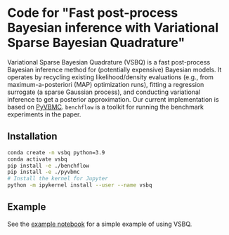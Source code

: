 # Code for "Fast post-process Bayesian inference with Variational Sparse Bayesian Quadrature"

Variational Sparse Bayesian Quadrature (VSBQ) is a fast post-process Bayesian inference method for (potentially expensive) Bayesian models. It operates by recycling existing likelihood/density evaluations (e.g., from maximum-a-posteriori (MAP) optimization runs), fitting a regression surrogate (a sparse Gaussian process), and conducting variational inference to get a posterior approximation. Our current implementation is based on [PyVBMC](https://github.com/acerbilab/pyvbmc). `benchflow` is a toolkit for running the benchmark experiments in the paper.

## Installation
```bash
conda create -n vsbq python=3.9
conda activate vsbq
pip install -e ./benchflow
pip install -e ./pyvbmc
# Install the kernel for Jupyter
python -m ipykernel install --user --name vsbq 
```

## Example

See the [example notebook](./example.ipynb) for a simple example of using VSBQ.
